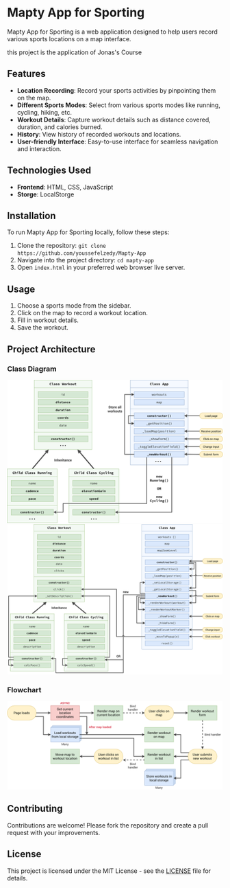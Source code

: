 # Mapty App for Sporting

Mapty App for Sporting is a web application designed to help users record various sports locations on a map interface.

this project is the application of Jonas's Course

## Features

- **Location Recording**: Record your sports activities by pinpointing them on the map.
- **Different Sports Modes**: Select from various sports modes like running, cycling, hiking, etc.
- **Workout Details**: Capture workout details such as distance covered, duration, and calories burned.
- **History**: View history of recorded workouts and locations.
- **User-friendly Interface**: Easy-to-use interface for seamless navigation and interaction.

## Technologies Used

- **Frontend**: HTML, CSS, JavaScript
- **Storge**: LocalStorge

## Installation

To run Mapty App for Sporting locally, follow these steps:

1. Clone the repository: `git clone https://github.com/youssefelzedy/Mapty-App`
2. Navigate into the project directory: `cd mapty-app`
3. Open `index.html` in your preferred web browser live server.

## Usage

1. Choose a sports mode from the sidebar.
2. Click on the map to record a workout location.
3. Fill in workout details.
4. Save the workout.

## Project Architecture

### Class Diagram

![Mapty Architecture Part 1](./img/Mapty-architecture-part-1.png)
![Mapty Architecture Final](./img/Mapty-architecture-final.png)

### Flowchart

![Mapty Flowchart](./img/Mapty-flowchart.png)

## Contributing

Contributions are welcome! Please fork the repository and create a pull request with your improvements.

## License

This project is licensed under the MIT License - see the [LICENSE](LICENSE) file for details.
